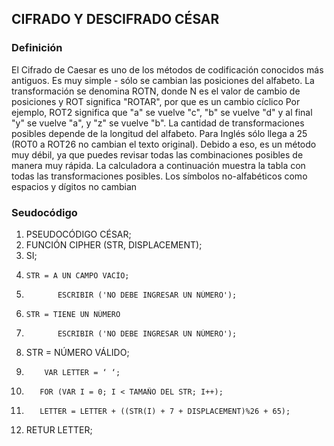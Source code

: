 ## **CIFRADO Y DESCIFRADO CÉSAR**
### **Definición**

El Cifrado de Caesar es uno de los métodos de codificación conocidos más antiguos.
Es muy simple - sólo se cambian las posiciones del alfabeto. La transformación se denomina ROTN,
donde N es el valor de cambio de posiciones y ROT significa "ROTAR", por que es un cambio cíclico
Por ejemplo, ROT2 significa que "a" se vuelve "c", "b" se vuelve "d" y al final "y" se vuelve "a",
y "z" se vuelve "b". La cantidad de transformaciones posibles depende de la longitud del alfabeto. 
Para Inglés sólo llega a 25 (ROT0 a ROT26 no cambian el texto original). Debido a eso, es un método muy débil,
ya que puedes revisar todas las combinaciones posibles de manera muy rápida.
La calculadora a continuación muestra la tabla con todas las transformaciones posibles.
Los símbolos no-alfabéticos como espacios y dígitos no cambian

### **Seudocódigo**

1.	PSEUDOCÓDIGO CÉSAR;
2.	FUNCIÓN CIPHER (STR, DISPLACEMENT);
3.	SI;
4.	   STR = A UN CAMPO VACÍO;
5.	          ESCRIBIR ('NO DEBE INGRESAR UN NÚMERO');
6.	   STR = TIENE UN NÚMERO
7.	          ESCRIBIR ('NO DEBE INGRESAR UN NÚMERO');
8.	  STR = NÚMERO VÁLIDO;
9.	       VAR LETTER = ‘ ‘;
10.	       FOR (VAR I = 0; I < TAMAÑO DEL STR; I++);
11.	       LETTER = LETTER + ((STR(I) + 7 + DISPLACEMENT)%26 + 65);
12.	  RETUR LETTER;

